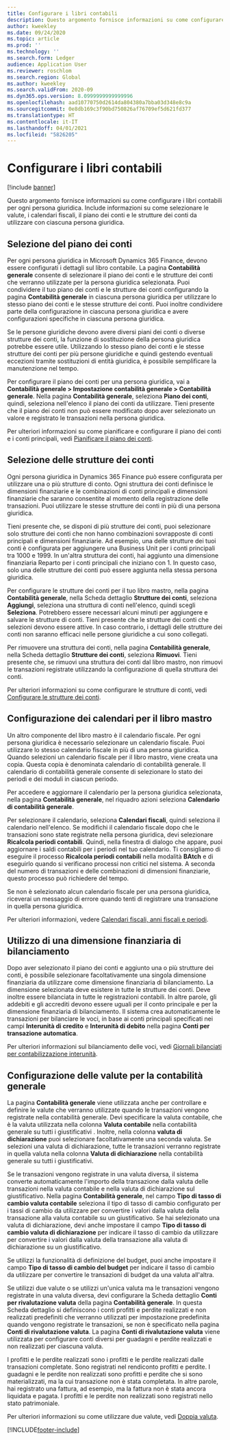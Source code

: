 ```yaml
---
title: Configurare i libri contabili
description: Questo argomento fornisce informazioni su come configurare i libri contabili per ogni persona giuridica. Include informazioni su come selezionare le valute, i calendari fiscali, il piano dei conti e le strutture dei conti da utilizzare con ciascuna persona giuridica.
author: kweekley
ms.date: 09/24/2020
ms.topic: article
ms.prod: ''
ms.technology: ''
ms.search.form: Ledger
audience: Application User
ms.reviewer: roschlom
ms.search.region: Global
ms.author: kweekley
ms.search.validFrom: 2020-09
ms.dyn365.ops.version: 8.0999999999999996
ms.openlocfilehash: aad10770750d2614da804380a7bba03d348e8c9a
ms.sourcegitcommit: 0e8db169c3f90bd750826af76709ef5d621fd377
ms.translationtype: HT
ms.contentlocale: it-IT
ms.lasthandoff: 04/01/2021
ms.locfileid: "5826205"
---
```

# <a name="configure-ledgers"></a>Configurare i libri contabili

[!include [banner](../includes/banner.md)]

Questo argomento fornisce informazioni su come configurare i libri contabili per ogni persona giuridica. Include informazioni su come selezionare le valute, i calendari fiscali, il piano dei conti e le strutture dei conti da utilizzare con ciascuna persona giuridica.

## <a name="selecting-the-chart-of-accounts"></a>Selezione del piano dei conti

Per ogni persona giuridica in Microsoft Dynamics 365 Finance, devono essere configurati i dettagli sul libro contabile. La pagina **Contabilità generale** consente di selezionare il piano dei conti e le strutture dei conti che verranno utilizzate per la persona giuridica selezionata. Puoi condividere il tuo piano dei conti e le strutture dei conti configurando la pagina **Contabilità generale** in ciascuna persona giuridica per utilizzare lo stesso piano dei conti e le stesse strutture dei conti. Puoi inoltre condividere parte della configurazione in ciascuna persona giuridica e avere configurazioni specifiche in ciascuna persona giuridica.

Se le persone giuridiche devono avere diversi piani dei conti o diverse strutture dei conti, la funzione di sostituzione della persona giuridica potrebbe essere utile. Utilizzando lo stesso piano dei conti e le stesse strutture dei conti per più persone giuridiche e quindi gestendo eventuali eccezioni tramite sostituzioni di entità giuridica, è possibile semplificare la manutenzione nel tempo.

Per configurare il piano dei conti per una persona giuridica, vai a **Contabilità generale \> Impostazione contabilità generale \> Contabilità generale**. Nella pagina **Contabilità generale**, seleziona **Piano dei conti**, quindi, seleziona nell'elenco il piano dei conti da utilizzare. Tieni presente che il piano dei conti non può essere modificato dopo aver selezionato un valore e registrato le transazioni nella persona giuridica.

Per ulteriori informazioni su come pianificare e configurare il piano dei conti e i conti principali, vedi [Pianificare il piano dei conti](plan-chart-of-accounts.md).

## <a name="selecting-account-structures"></a>Selezione delle strutture dei conti

Ogni persona giuridica in Dynamics 365 Finance può essere configurata per utilizzare una o più strutture di conto. Ogni struttura dei conti definisce le dimensioni finanziarie e le combinazioni di conti principali e dimensioni finanziarie che saranno consentite al momento della registrazione delle transazioni. Puoi utilizzare le stesse strutture dei conti in più di una persona giuridica.

Tieni presente che, se disponi di più strutture dei conti, puoi selezionare solo strutture dei conti che non hanno combinazioni sovrapposte di conti principali e dimensioni finanziarie. Ad esempio, una delle strutture dei tuoi conti è configurata per aggiungere una Business Unit per i conti principali tra 1000 e 1999. In un'altra struttura dei conti, hai aggiunto una dimensione finanziaria Reparto per i conti principali che iniziano con 1. In questo caso, solo una delle strutture dei conti può essere aggiunta nella stessa persona giuridica.

Per configurare le strutture dei conti per il tuo libro mastro, nella pagina **Contabilità generale**, nella Scheda dettaglio **Strutture dei conti**, seleziona **Aggiungi**, seleziona una struttura di conti nell'elenco, quindi scegli **Seleziona**. Potrebbero essere necessari alcuni minuti per aggiungere e salvare le strutture di conti. Tieni presente che le strutture dei conti che selezioni devono essere attive. In caso contrario, i dettagli delle strutture dei conti non saranno efficaci nelle persone giuridiche a cui sono collegati.

Per rimuovere una struttura dei conti, nella pagina **Contabilità generale**, nella Scheda dettaglio **Strutture dei conti**, seleziona **Rimuovi**. Tieni presente che, se rimuovi una struttura dei conti dal libro mastro, non rimuovi le transazioni registrate utilizzando la configurazione di quella struttura dei conti.

Per ulteriori informazioni su come configurare le strutture di conti, vedi [Configurare le strutture dei conti](configure-account-structures.md).

## <a name="configuring-calendars-for-the-ledger"></a>Configurazione dei calendari per il libro mastro

Un altro componente del libro mastro è il calendario fiscale. Per ogni persona giuridica è necessario selezionare un calendario fiscale. Puoi utilizzare lo stesso calendario fiscale in più di una persona giuridica. Quando selezioni un calendario fiscale per il libro mastro, viene creata una copia. Questa copia è denominata calendario di contabilità generale. Il calendario di contabilità generale consente di selezionare lo stato dei periodi e dei moduli in ciascun periodo.

Per accedere e aggiornare il calendario per la persona giuridica selezionata, nella pagina **Contabilità generale**, nel riquadro azioni seleziona **Calendario di contabilità generale**.

Per selezionare il calendario, seleziona **Calendari fiscali**, quindi seleziona il calendario nell'elenco. Se modifichi il calendario fiscale dopo che le transazioni sono state registrate nella persona giuridica, devi selezionare **Ricalcola periodi contabili**. Quindi, nella finestra di dialogo che appare, puoi aggiornare i saldi contabili per i periodi nel tuo calendario. Ti consigliamo di eseguire il processo **Ricalcola periodi contabili** nella modalità **BAtch** e di eseguirlo quando si verificano processi non critici nel sistema. A seconda del numero di transazioni e delle combinazioni di dimensioni finanziarie, questo processo può richiedere del tempo.

Se non è selezionato alcun calendario fiscale per una persona giuridica, riceverai un messaggio di errore quando tenti di registrare una transazione in quella persona giuridica.

Per ulteriori informazioni, vedere [Calendari fiscali, anni fiscali e periodi](../budgeting/fiscal-calendars-fiscal-years-periods.md).

## <a name="using-a-balancing-financial-dimension"></a>Utilizzo di una dimensione finanziaria di bilanciamento

Dopo aver selezionato il piano dei conti e aggiunto una o più strutture dei conti, è possibile selezionare facoltativamente una singola dimensione finanziaria da utilizzare come dimensione finanziaria di bilanciamento. La dimensione selezionata deve esistere in tutte le strutture dei conti. Deve inoltre essere bilanciata in tutte le registrazioni contabili. In altre parole, gli addebiti e gli accrediti devono essere uguali per il conto principale e per la dimensione finanziaria di bilanciamento. Il sistema crea automaticamente le transazioni per bilanciare le voci, in base ai conti principali specificati nei campi **Interunità di credito** e **Interunità di debito** nella pagina **Conti per transazione automatica**.

Per ulteriori informazioni sul bilanciamento delle voci, vedi [Giornali bilanciati per contabilizzazione interunità](example-balanced-journals-interunit-accounting.md).

## <a name="configuring-currencies-for-the-ledger"></a>Configurazione delle valute per la contabilità generale

La pagina **Contabilità generale** viene utilizzata anche per controllare e definire le valute che verranno utilizzate quando le transazioni vengono registrate nella contabilità generale. Devi specificare la valuta contabile, che è la valuta utilizzata nella colonna **Valuta contabile** nella contabilità generale su tutti i giustificativi . Inoltre, nella colonna **valuta di dichiarazione** puoi selezionare facoltativamente una seconda valuta. Se selezioni una valuta di dichiarazione, tutte le transazioni verranno registrate in quella valuta nella colonna **Valuta di dichiarazione** nella contabilità generale su tutti i giustificativi.

Se le transazioni vengono registrate in una valuta diversa, il sistema converte automaticamente l'importo della transazione dalla valuta delle transazioni nella valuta contabile e nella valuta di dichiarazione sul giustificativo. Nella pagina **Contabilità generale**, nel campo **Tipo di tasso di cambio valuta contabile** seleziona il tipo di tasso di cambio configurato per i tassi di cambio da utilizzare per convertire i valori dalla valuta della transazione alla valuta contabile su un giustificativo. Se hai selezionato una valuta di dichiarazione, devi anche impostare il campo **Tipo di tasso di cambio valuta di dichiarazione** per indicare il tasso di cambio da utilizzare per convertire i valori dalla valuta della transazione alla valuta di dichiarazione su un giustificativo.

Se utilizzi la funzionalità di definizione del budget, puoi anche impostare il campo **Tipo di tasso di cambio del budget** per indicare il tasso di cambio da utilizzare per convertire le transazioni di budget da una valuta all'altra.

Se utilizzi due valute o se utilizzi un'unica valuta ma le transazioni vengono registrate in una valuta diversa, devi configurare la Scheda dettaglio **Conti per rivalutazione valuta** della pagina **Contabilità generale**. In questa Scheda dettaglio si definiscono i conti profitti e perdite realizzati e non realizzati predefiniti che verranno utilizzati per impostazione predefinita quando vengono registrate le transazioni, se non è specificato nella pagina **Conti di rivalutazione valuta**. La pagina **Conti di rivalutazione valuta** viene utilizzata per configurare conti diversi per guadagni e perdite realizzati e non realizzati per ciascuna valuta.

I profitti e le perdite realizzati sono i profitti e le perdite realizzati dalle transazioni completate. Sono registrati nel rendiconto profitti e perdite. I guadagni e le perdite non realizzati sono profitti e perdite che si sono materializzati, ma la cui transazione non è stata completata. In altre parole, hai registrato una fattura, ad esempio, ma la fattura non è stata ancora liquidata e pagata. I profitti e le perdite non realizzati sono registrati nello stato patrimoniale.

Per ulteriori informazioni su come utilizzare due valute, vedi [Doppia valuta](dual-currency.md).


[!INCLUDE[footer-include](../../includes/footer-banner.md)]